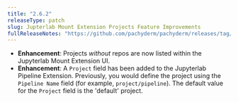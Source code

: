 ```yaml
---
title: "2.6.2"
releaseType: patch 
slug: Jupterlab Mount Extension Projects Feature Improvements
fullReleaseNotes: "https://github.com/pachyderm/pachyderm/releases/tag/v2.6.2"
---
```



- **Enhancement**: Projects *without* repos are now listed within the Jupyterlab Mount Extension UI. 
- **Enhancement**: A `Project` field has been added to the Jupyterlab Pipeline Extension. Previously, you would define the project using the `Pipeline Name` field (for example, `project/pipeline`). The default value for the `Project` field is the 'default' project.
